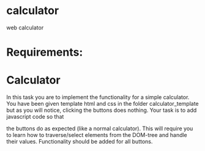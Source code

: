 # calculator
web calculator
# Requirements: 

# Calculator

In this task you are to implement the functionality for a simple calculator. You have been given template html and css in the folder calculator_template but as you will notice, clicking the buttons does nothing. Your task is to add javascript code so that

the buttons do as expected (like a normal calculator). This will require you to learn how to traverse/select elements from the DOM-tree and handle their values. Functionality should be added for all buttons.

